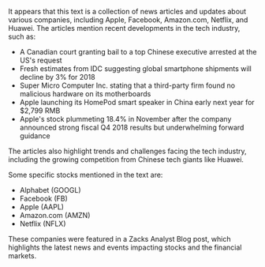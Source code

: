 It appears that this text is a collection of news articles and updates about various companies, including Apple, Facebook, Amazon.com, Netflix, and Huawei. The articles mention recent developments in the tech industry, such as:

* A Canadian court granting bail to a top Chinese executive arrested at the US's request
* Fresh estimates from IDC suggesting global smartphone shipments will decline by 3% for 2018
* Super Micro Computer Inc. stating that a third-party firm found no malicious hardware on its motherboards
* Apple launching its HomePod smart speaker in China early next year for $2,799 RMB
* Apple's stock plummeting 18.4% in November after the company announced strong fiscal Q4 2018 results but underwhelming forward guidance

The articles also highlight trends and challenges facing the tech industry, including the growing competition from Chinese tech giants like Huawei.

Some specific stocks mentioned in the text are:

* Alphabet (GOOGL)
* Facebook (FB)
* Apple (AAPL)
* Amazon.com (AMZN)
* Netflix (NFLX)

These companies were featured in a Zacks Analyst Blog post, which highlights the latest news and events impacting stocks and the financial markets.